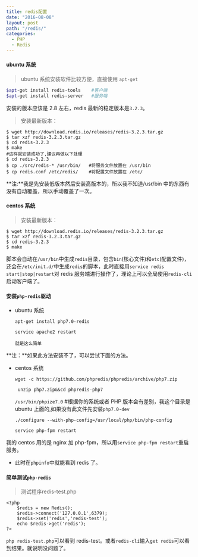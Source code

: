 ```yaml
---
title: redis配置
date: "2016-08-08"
layout: post
path: "/redis/"
categories:
  - PHP
  - Redis
---
```


#### ubuntu 系统

>ubuntu 系统安装软件比较方便，直接使用 ` apt-get `

```sh
$apt-get install redis-tools    #客户端
$apt-get install redis-server   #服务端
```
安装的版本应该是 2.8 左右，redis 最新的稳定版本是`3.2.3`。

<!--more-->

>安装最新版本：

    $ wget http://download.redis.io/releases/redis-3.2.3.tar.gz
    $ tar xzf redis-3.2.3.tar.gz
    $ cd redis-3.2.3
    $ make
    #这样就安装成功了,建议再做以下处理
    $ cd redis-3.2.3
    $ cp ./src/redis-* /usr/bin/   #将服务文件放置在 /usr/bin
    $ cp redis.conf /etc/redis/    #将配置文件放置在 /etc/

**注:**我是先安装低版本然后安装高版本的，所以我不知道/usr/bin 中的东西有没有自动覆盖，所以手动覆盖了一次。

#### centos 系统

>安装最新版本：

    $ wget http://download.redis.io/releases/redis-3.2.3.tar.gz
    $ tar xzf redis-3.2.3.tar.gz
    $ cd redis-3.2.3
    $ make

脚本会自动在`/usr/bin`中生成`redis`目录，包含`bin`(核心文件)和`etc`(配置文件)，还会在`/etc/init.d/`中生成`redis`的脚本，此时直接用`service redis start|stop|restart`对 redis 服务端进行操作了，理论上可以全局使用`redis-cli`启动客户端了。

#### 安装`php-redis`驱动

- ubuntu 系统

    `apt-get install php7.0-redis`

    `service apache2 restart`

    `就是这么简单`

**注：**如果此方法安装不了，可以尝试下面的方法。

- centos 系统

    `wget -c https://github.com/phpredis/phpredis/archive/php7.zip`

    ` unzip php7.zip&&cd phpredis-php7`

    `/usr/bin/phpize7.0` #根据你的系统或者 PHP 版本会有差别，我这个目录是 ubuntu 上面的,如果没有此文件先安装`php7.0-dev`

    `./configure --with-php-config=/usr/local/php/bin/php-config`

    `service php-fpm restart`

我的 centos 用的是 nginx 加 php-fpm，所以用`service php-fpm restart`重启服务。

- 此时在`phpinfo`中就能看到 redis 了。

#### 简单测试`php-redis`

>测试程序redis-test.php

    <?php
        $redis = new Redis();
        $redis->connect('127.0.0.1',6379);
        $redis->set('redis','redis-test');
        echo $redis->get('redis');
    ?>

`php redis-test.php`可以看到 redis-test。或者`redis-cli`输入`get redis`可以看到结果。就说明没问题了。



